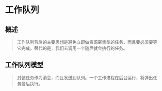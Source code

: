 # 工作队列

## 概述
> 工作队列背后的主要思想是避免立即做资源密集型的任务，而且要必须要等它完成。替代的是，我们去调用一个随后就会执行的任务。


## 工作队列模型
> 封装任务作为消息，而且发送到队列。一个工作进程在后台运行，将弹出任务最后执行。
